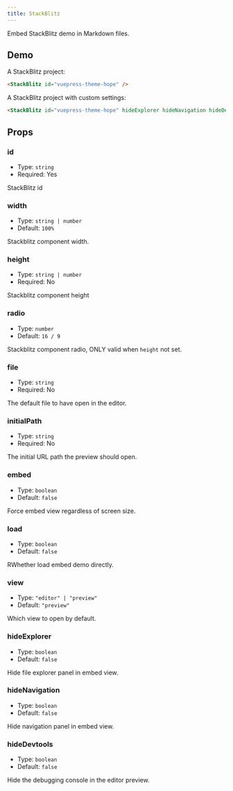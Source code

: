 ```yaml
---
title: StackBlitz
---
```


Embed StackBlitz demo in Markdown files.

<!-- more -->

## Demo

A StackBlitz project:

<StackBlitz id="vuepress-theme-hope" />

```md
<StackBlitz id="vuepress-theme-hope" />
```

A StackBlitz project with custom settings:

<StackBlitz id="vuepress-theme-hope" hideExplorer hideNavigation hideDevtools />

```md
<StackBlitz id="vuepress-theme-hope" hideExplorer hideNavigation hideDevtools />
```

## Props

### id

- Type: `string`
- Required: Yes

StackBlitz id

### width

- Type: `string | number`
- Default: `100%`

Stackblitz component width.

### height

- Type: `string | number`
- Required: No

Stackblitz component height

### radio

- Type: `number`
- Default: `16 / 9`

Stackblitz component radio, ONLY valid when `height` not set.

### file

- Type: `string`
- Required: No

The default file to have open in the editor.

### initialPath

- Type: `string`
- Required: No

The initial URL path the preview should open.

### embed

- Type: `boolean`
- Default: `false`

Force embed view regardless of screen size.

### load

- Type: `boolean`
- Default: `false`

RWhether load embed demo directly.

### view

- Type: `"editor" | "preview"`
- Default: `"preview"`

Which view to open by default.

### hideExplorer

- Type: `boolean`
- Default: `false`

Hide file explorer panel in embed view.

### hideNavigation

- Type: `boolean`
- Default: `false`

Hide navigation panel in embed view.

### hideDevtools

- Type: `boolean`
- Default: `false`

Hide the debugging console in the editor preview.
